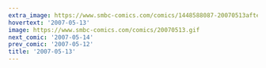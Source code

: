 ```yaml
---
extra_image: https://www.smbc-comics.com/comics/1448588087-20070513after.png
hovertext: '2007-05-13'
image: https://www.smbc-comics.com/comics/20070513.gif
next_comic: '2007-05-14'
prev_comic: '2007-05-12'
title: '2007-05-13'
---
```


